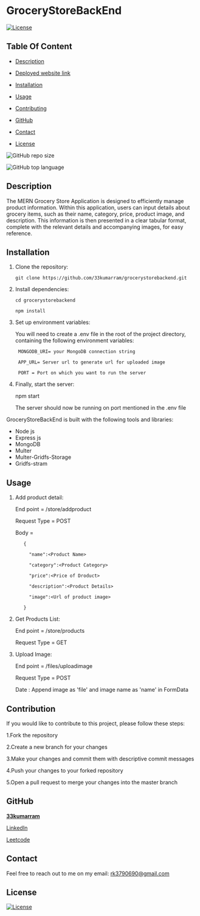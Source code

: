 # GroceryStoreBackEnd

  [![License](https://img.shields.io/static/v1?label=License&message=MIT&color=blue&?style=plastic&logo=appveyor)](https://opensource.org/license/MIT)



## Table Of Content

- [Description](#description)
- [Deployed website link](#deployedWebsite)
- [Installation](#installation)
- [Usage](#usage)
- [Contributing](#contribution)

- [GitHub](#github)
- [Contact](#contact)
- [License](#license)




![GitHub repo size](https://img.shields.io/github/repo-size/33kumarram/NodeOtpLoginApi?style=plastic)

  ![GitHub top language](https://img.shields.io/github/languages/top/33kumarram/NodeOtpLoginApi?style=plastic)



## Description

The MERN Grocery Store Application is designed to efficiently manage product information. Within this application, users can input details about grocery items, such as their name, category, price, product image, and description. This information is then presented in a clear tabular format, complete with the relevant details and accompanying images, for easy reference.
  








## Installation

1. Clone the repository:

       git clone https://github.com/33kumarram/grocerystorebackend.git


2. Install dependencies:

       cd grocerystorebackend

       npm install


3. Set up environment variables:
  
      You will need to create a .env file in the root of the project directory, containing the following environment variables:

        MONGODB_URI= your MongoDB connection string

        APP_URL= Server url to generate url for uploaded image

        PORT = Port on which you want to run the server

4. Finally, start the server:

     npm start

     The server should now be running on port mentioned in the .env file





GroceryStoreBackEnd is built with the following tools and libraries: <ul><li>Node js </li><li>Express js </li><li>MongoDB </li><li>Multer</li><li>Multer-Gridfs-Storage</li><li>Gridfs-stram</li></ul>





## Usage
 
1. Add product detail: 


   End point = <ServerUrl>/store/addproduct

   Request Type = POST

   Body = 
   
          {
   
            "name":<Product Name>

            "category":<Product Category>

            "price":<Price of Droduct>

            "description":<Product Details>

            "image":<Url of product image>
  
          }

2. Get Products List:

   End point = <ServerUrl>/store/products

   Request Type = GET

3. Upload Image:

   End point = <ServerUrl>/files/uploadimage

   Request Type = POST

   Date : Append image as 'file' and image name as 'name' in FormData









## Contribution
 
If you would like to contribute to this project, please follow these steps:

1.Fork the repository

2.Create a new branch for your changes

3.Make your changes and commit them with descriptive commit messages

4.Push your changes to your forked repository

5.Open a pull request to merge your changes into the master branch








## GitHub

<a href="https://github.com/33kumarram"><strong>33kumarram</a></strong>



<a href="https://www.linkedin.com/in/ramesh-kumar-33613a174/">LinkedIn</a></strong></p>


<a href="https://leetcode.com/kumarram/">Leetcode</a></strong></p>





## Contact

Feel free to reach out to me on my email:
rk3790690@gmail.com





## License

[![License](https://img.shields.io/static/v1?label=Licence&message=MIT&color=blue)](https://opensource.org/license/MIT)

